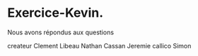 # Exercice-Kevin.

Nous avons répondus aux questions

createur Clement Libeau
         Nathan Cassan
         Jeremie callico
         Simon
